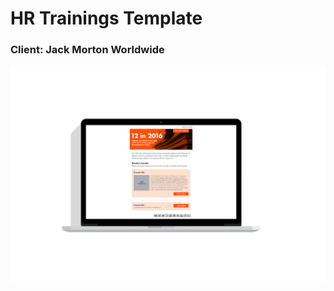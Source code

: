 # HR Trainings Template
### Client: Jack Morton Worldwide

![HR Trainings Mockup](./images/JackMorton_HRTrainings_Mockup.png)
